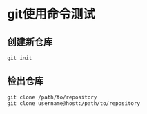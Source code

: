 # git使用命令测试

## 创建新仓库
	git init

## 检出仓库
	git clone /path/to/repository
	git clone username@host:/path/to/repository